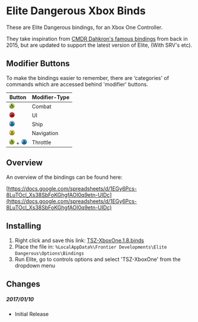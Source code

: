 # Elite Dangerous Xbox Binds

These are Elite Dangerous bindings, for an Xbox One Controller.

They take inspiration from [CMDR Dahkron's famous bindings](https://github.com/cmdrdahkron/elite-binds) from back in 2015, but are updated to support the latest version of Elite, (With SRV's etc).

## Modifier Buttons

To make the bindings easier to remember, there are ‘categories' of commands which are accessed behind 'modifier' buttons. 

| Button                                   | Modifier-Type |
| --------------------------------------------| ---------- |
| ![A](images/a_s.jpg)                        | Combat     |
| ![B](images/b_s.jpg)                        | UI         |
| ![X](images/x_s.jpg)                        | Ship       |
| ![Y](images/y_s.jpg)                        | Navigation |
| ![A](images/a_s.jpg) + ![X](images/x_s.jpg) | Throttle   |


## Overview

An overview of the bindings can be found here:

[https://docs.google.com/spreadsheets/d/1EGy6Pcs-8LuTOcl_Xs38SbFoKGhgfAOI0q9etn-UIDc](https://docs.google.com/spreadsheets/d/1EGy6Pcs-8LuTOcl_Xs38SbFoKGhgfAOI0q9etn-UIDc)

## Installing

1. Right click and save this link: [TSZ-XboxOne.1.8.binds](https://raw.githubusercontent.com/thesuperzapper/Elite-Dangerous_Xbox-Controller-Binds/master/TSZ-XboxOne.1.8.binds)
3. Place the file in: `%LocalAppData%\Frontier Developments\Elite Dangerous\Options\Bindings`
4. Run Elite, go to controls options and select 'TSZ-XboxOne' from the dropdown menu

## Changes

##### 2017/01/10

 * Initial Release
